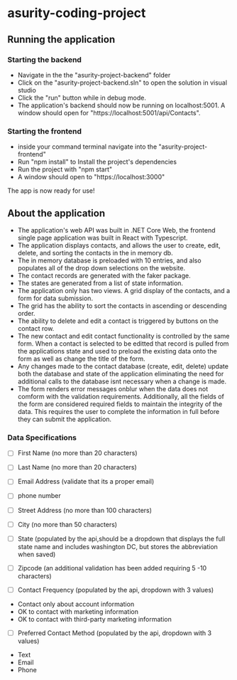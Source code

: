 # asurity-coding-project

## Running the application
### Starting the backend
- Navigate in the the "asurity-project-backend" folder
- Click on the "asurity-project-backend.sln" to open the solution in visual studio
- Click the "run" button while in debug mode.
- The application's backend should now be running on localhost:5001. A window should open for "https://localhost:5001/api/Contacts".

### Starting the frontend
- inside your command terminal navigate into the "asurity-project-frontend"
- Run "npm install" to Install the project's dependencies
- Run the project with "npm start"
- A window should open to "https://localhost:3000"

The app is now ready for use!

## About the application
- The application's web API was built in .NET Core Web, the frontend single page application was built in React with Typescript.
- The application displays contacts, and allows the user to  create, edit, delete, and sorting the contacts in the in memory db.
- The in memory database is preloaded with 10 entries, and also populates all of the drop down selections on the website.
- The contact records are generated with the faker package.
- The states are generated from a list of state information.
- The application only has two views. A grid display of the contacts, and a form for data submission.
- The grid has the ability to sort the contacts in ascending or descending order.
- The ability to delete and edit a contact is triggered by buttons on the contact row.
- The new contact and edit contact functionality is controlled by the same form. When a contact is selected to be editted that record is pulled from the applications state and used to preload the existing data onto the form as well as change the title of the form.
- Any changes made to the contact database (create, edit, delete) update both the database and state of the application eliminating the need for  additional calls to the database isnt necessary when a change is made.
- The form renders error messages onblur when the data does not comform with the validation requirements. Additionally, all the fields of the form are considered required fields to maintain the integrity of the data. This requires the user to complete the information in full before they can submit the application.

### Data Specifications
- [ ] First Name (no more than 20 characters)
- [ ] Last Name  (no more than 20 characters)
- [ ] Email Address (validate that its a proper email)
- [ ] phone number
- [ ] Street Address (no more than 100 characters)
- [ ] City (no more than 50 characters)
- [ ] State (populated by the api,should be a dropdown that displays the full state name and includes washington DC, but stores the abbreviation when saved)
- [ ] Zipcode (an additional validation has been added requiring 5 -10 characters)

- [ ] Contact Frequency (populated by the api, dropdown with 3 values)
- Contact only about account information
- OK to contact with marketing information
- OK to contact with third-party marketing information

- [ ] Preferred Contact Method (populated by the api, dropdown with 3 values)
- Text
- Email
- Phone

